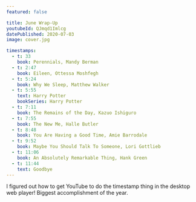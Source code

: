 ```yaml
---
featured: false

title: June Wrap-Up
youtubeId: QJmqd1Imlcg
datePublished: 2020-07-03
image: cover.jpg

timestamps:
  - t: 33
    book: Perennials, Mandy Berman
  - t: 2:47
    book: Eileen, Ottessa Moshfegh
  - t: 5:24
    book: Why We Sleep, Matthew Walker
  - t: 5:55
    text: Harry Potter
    bookSeries: Harry Potter
  - t: 7:11
    book: The Remains of the Day, Kazuo Ishiguro
  - t: 7:55
    book: The New Me, Halle Butler
  - t: 8:48
    book: You Are Having a Good Time, Amie Barrodale
  - t: 9:52
    book: Maybe You Should Talk To Someone, Lori Gottlieb
  - t: 11:06
    book: An Absolutely Remarkable Thing, Hank Green
  - t: 11:44
    text: Goodbye
---
```


I figured out how to get YouTube to do the timestamp thing in the desktop web player! Biggest accomplishment of the year.
